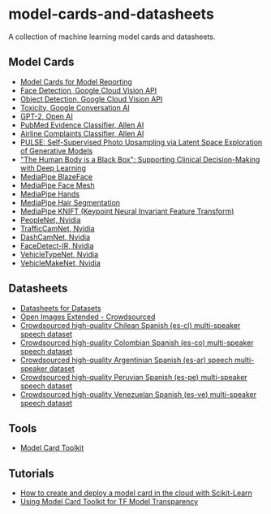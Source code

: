 # model-cards-and-datasheets
A collection of machine learning model cards and datasheets.

## Model Cards
* [Model Cards for Model Reporting][1]
* [Face Detection, Google Cloud Vision API][2]
* [Object Detection, Google Cloud Vision API][3]
* [Toxicity, Google Conversation AI][4]
* [GPT-2, Open AI][5]
* [PubMed Evidence Classifier, Allen AI][6]
* [Airline Complaints Classifier, Allen AI][7]
* [PULSE: Self-Supervised Photo Upsampling via Latent Space Exploration of Generative Models][10]
* ["The Human Body is a Black Box": Supporting Clinical Decision-Making with Deep Learning][11]
* [MediaPipe BlazeFace][12]
* [MediaPipe Face Mesh][13]
* [MediaPipe Hands][14]
* [MediaPipe Hair Segmentation][15]
* [MediaPipe KNIFT (Keypoint Neural Invariant Feature Transform)][16]
* [PeopleNet, Nvidia][23]
* [TrafficCamNet, Nvidia][24]
* [DashCamNet, Nvidia][25]
* [FaceDetect-IR, Nvidia][26]
* [VehicleTypeNet, Nvidia][27]
* [VehicleMakeNet, Nvidia][28]

## Datasheets
* [Datasheets for Datasets][8]
* [Open Images Extended - Crowdsourced][9]
* [Crowdsourced high-quality Chilean Spanish (es-cl) multi-speaker speech dataset][18]
* [Crowdsourced high-quality Colombian Spanish (es-co) multi-speaker speech dataset][19]
* [Crowdsourced high-quality Argentinian Spanish (es-ar) speech multi-speaker dataset][20]
* [Crowdsourced high-quality Peruvian Spanish (es-pe) multi-speaker speech dataset][21]
* [Crowdsourced high-quality Venezuelan Spanish (es-ve) multi-speaker speech dataset][22]

## Tools
* [Model Card Toolkit][17]

## Tutorials
* [How to create and deploy a model card in the cloud with Scikit-Learn][29]
* [Using Model Card Toolkit for TF Model Transparency][30]

[1]: https://arxiv.org/abs/1810.03993
[2]: https://modelcards.withgoogle.com/face-detection
[3]: https://modelcards.withgoogle.com/object-detection
[4]: https://github.com/conversationai/perspectiveapi/blob/master/2-api/model-cards/English/toxicity.md
[5]: https://github.com/openai/gpt-2/blob/master/model_card.md
[6]: https://autocat.apps.allenai.org/?uid=35706625-67f6-45e5-933b-d40c4c753a17
[7]: https://autocat.apps.allenai.org/?uid=df78e70e-89a5-40d9-8951-36eff7642dac
[8]: https://arxiv.org/abs/1803.09010
[9]: https://research.google/static/documents/datasets/open-images-extended-crowdsourced.pdf
[10]: https://drive.google.com/file/d/1fV7FsmunjDuRrsn4KYf2Efwp0FNBtcR4/view
[11]: https://arxiv.org/ftp/arxiv/papers/1911/1911.08089.pdf
[12]: https://sites.google.com/view/perception-cv4arvr/blazeface#h.p_21ojPZDx3cqq
[13]: https://drive.google.com/file/d/1VFC_wIpw4O7xBOiTgUldl79d9LA-LsnA/view
[14]: https://drive.google.com/file/d/14pjkgLl3t3jiTiCFuvWGB-uAX_aVZOS5/view
[15]: https://drive.google.com/file/d/1lPwJ8BD_-3UUor4LayQ0xpa_RIC_hoRh/view
[16]: https://drive.google.com/file/d/1RCdA83a8JDV3ZPS-mtpsV8mTj3r0F9s-/view
[17]: https://github.com/tensorflow/model-card-toolkit
[18]: https://research.google/tools/datasets/chilean-spanish-tts/
[19]: https://research.google/tools/datasets/colombian-spanish-tts/
[20]: https://research.google/tools/datasets/argentinian-spanish-tts/
[21]: https://research.google/tools/datasets/peruvian-spanish-tts/
[22]: https://research.google/tools/datasets/venezuelan-spanish-tts/
[23]: https://ngc.nvidia.com/catalog/models/nvidia:tlt_peoplenet
[24]: https://ngc.nvidia.com/catalog/models/nvidia:tlt_trafficcamnet
[25]: https://ngc.nvidia.com/catalog/models/nvidia:tlt_dashcamnet
[26]: https://ngc.nvidia.com/catalog/models/nvidia:tlt_facedetectir
[27]: https://ngc.nvidia.com/catalog/models/nvidia:tlt_vehicletypenet
[28]: https://ngc.nvidia.com/catalog/models/nvidia:tlt_vehiclemakenet
[29]: https://cloud.google.com/blog/products/ai-machine-learning/create-a-model-card-with-scikit-learn
[30]: https://blog.tensorflow.org/2020/11/using-model-card-toolkit-for-tf-model-transparency.html
